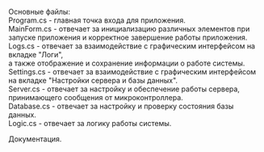Основные файлы:  
Program.cs - главная точка входа для приложения.  
MainForm.cs - отвечает за инициализацию различных элементов при запуске приложения и корректное завершение работы приложения.  
Logs.cs - отвечает за взаимодействие с графическим интерфейсом на вкладке "Логи",  
          а также отображение и сохранение информации о работе системы.  
Settings.cs - отвечает за взаимодействие с графическим интерфейсом на вкладке "Настройки сервера и базы данных".  
Server.cs - отвечает за настройку и обеспечение работы сервера, принимающего сообщения от микроконтроллера.  
Database.cs - отвечает за настройку и проверку состояния базы данных.  
Logic.cs - отвечает за логику работы системы.  
  
Документация.  
